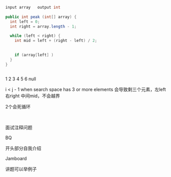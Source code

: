 ```java
input array   output int
  
public int peak (int[] array) {
  int left = 0;
  int right = array.length - 1;
  
  while (left < right) {
    int mid = left + (right - left) / 2;
    
    
    if (array[left] )
  }
}
  
```

1		2		3		4		5		6		null

i < j - 1   when search space has 3 or more elements 会导致剩三个元素，左left 右right 中间mid，不会越界

2个会死循环								

​																

面试注释问题

BQ  

开头部分自我介绍

Jamboard

讲题可以举例子

